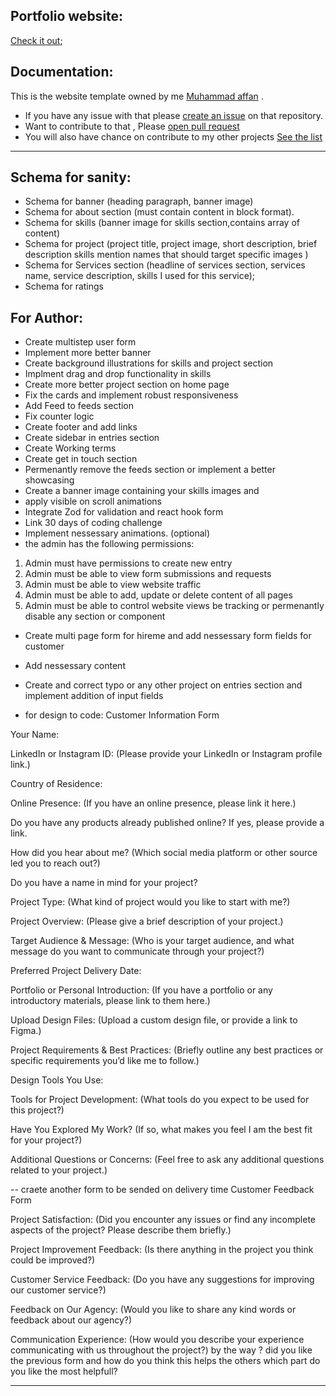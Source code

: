 ## Portfolio website:

[Check it out](https://my-portfolio-two-rho-84.vercel.app/);

## Documentation:
This is the website template owned by me [Muhammad affan](https://www.linkedin.com/in/muhammad-affan-139a3a290/) .

-  If you have any issue with that please [create an issue](https://github.com/Web-Affan-Farooq/My-portfolio/issues) on that repository. 
-  Want to contribute to that , Please [open pull request](https://github.com/Web-Affan-Farooq/My-portfolio/pulls)
-  You will also have chance on contribute to my other projects [See the list](https://github.com/Web-Affan-Farooq?tab=repositories)

---
## Schema for sanity:
- Schema for banner (heading paragraph, banner image)
- Schema for about section (must contain content in block format).
- Schema for skills (banner image for skills section,contains array of content)
- Schema for project (project title, project image, short description, brief description skills mention names that should target specific images )
- Schema for Services section (headline of services section, services name, service description, skills I used for this service);
- Schema for ratings

## For Author: 
- Create multistep user form
- Implement more better banner 
- Create background illustrations for skills and project section
- Implment drag and drop functionality in skills
- Create more better project section on home page
- Fix the cards and implement robust responsiveness
- Add Feed to feeds section
- Fix counter logic
- Create footer and add links
- Create sidebar in entries section
- Create Working terms
- Create get in touch section
- Permenantly remove the feeds section or implement a better showcasing 
- Create a banner image containing your skills images and 
- apply visible on scroll animations
- Integrate Zod for validation and react hook form
- Link 30 days of coding challenge
- Implement nessessary animations. (optional)
- the admin has the following permissions:
 1. Admin must have permissions to create new entry
 2. Admin must be able to view form submissions and requests
 3. Admin must be able to view website traffic
 4. Admin must be able to add, update or delete content of all pages 
 5. Admin must be able to control website views be tracking or permenantly disable any section or component

- Create multi page form for hireme and add nessessary form fields for customer
- Add nessessary content
- Create and correct typo or any other project on entries section and implement addition of input fields

- for design to code:
Customer Information Form

Your Name:

LinkedIn or Instagram ID:
(Please provide your LinkedIn or Instagram profile link.)

Country of Residence:

Online Presence:
(If you have an online presence, please link it here.)

Do you have any products already published online? If yes, please provide a link.


How did you hear about me?
(Which social media platform or other source led you to reach out?)

Do you have a name in mind for your project?

Project Type:
(What kind of project would you like to start with me?)

Project Overview:
(Please give a brief description of your project.)

Target Audience & Message:
(Who is your target audience, and what message do you want to communicate through your project?)

Preferred Project Delivery Date:

Portfolio or Personal Introduction:
(If you have a portfolio or any introductory materials, please link to them here.)

Upload Design Files:
(Upload a custom design file, or provide a link to Figma.)

Project Requirements & Best Practices:
(Briefly outline any best practices or specific requirements you’d like me to follow.)

Design Tools You Use:

Tools for Project Development:
(What tools do you expect to be used for this project?)

Have You Explored My Work?
(If so, what makes you feel I am the best fit for your project?)

Additional Questions or Concerns:
(Feel free to ask any additional questions related to your project.)


-- craete another form to be sended on delivery time
Customer Feedback Form

Project Satisfaction:
(Did you encounter any issues or find any incomplete aspects of the project? Please describe them briefly.)

Project Improvement Feedback:
(Is there anything in the project you think could be improved?)

Customer Service Feedback:
(Do you have any suggestions for improving our customer service?)

Feedback on Our Agency:
(Would you like to share any kind words or feedback about our agency?)

Communication Experience:
(How would you describe your experience communicating with us throughout the project?)
by the way ? did you like the previous form and how do you think this helps the others
which part do you like the most helpfull?

---
